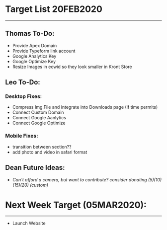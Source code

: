 # Target List 20FEB2020
----

## Thomas To-Do:
- Provide Apex Domain
- Provide Typeform link account
- Google Analytics Key
- Google Optimize Key
- Resize Images in ecwid so they look smaller in Kront Store 
 
## Leo To-Do:
### Desktop Fixes:

- Compress Img.File and integrate into Downloads page (If time permits)
- Connect Custom Domain
- Connect Google Aanlytics
- Connect Google Optimize
  
### Mobile Fixes: 
- transition between section?? 
- add photo and video in safari format 

## Dean Future Ideas:
- *Can't afford a camera, but want to contribute? consider donating ($5) ($10) ($15) ($20) (custom)*
  
# Next Week Target (05MAR2020):
----
- Launch Website


